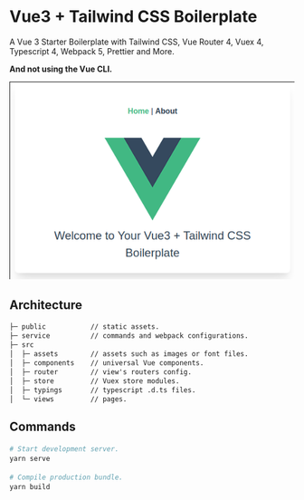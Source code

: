 # Vue3 + Tailwind CSS Boilerplate

A Vue 3 Starter Boilerplate with Tailwind CSS, Vue Router 4, Vuex 4, Typescript 4, Webpack 5, Prettier and More.

**And not using the Vue CLI.**

![Vue3 + Tailwind CSS Boilerplate](./2020-11-16-232725_596x413_scrot.png)

## Architecture

```text
├─ public           // static assets.
├─ service          // commands and webpack configurations.
├─ src
│  ├─ assets        // assets such as images or font files.
│  ├─ components    // universal Vue components.
│  ├─ router        // view's routers config.
│  ├─ store         // Vuex store modules.
│  ├─ typings       // typescript .d.ts files.
│  └─ views         // pages.
```

## Commands

```bash
# Start development server.
yarn serve

# Compile production bundle.
yarn build
```
